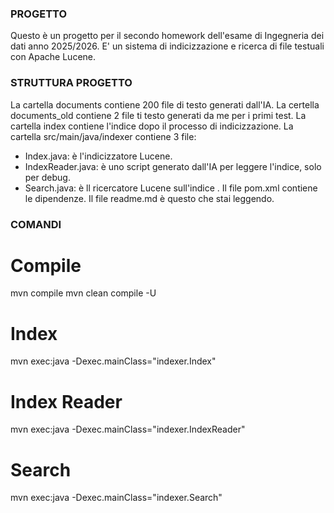 ### PROGETTO ###
Questo è un progetto per il secondo homework dell'esame di Ingegneria dei dati anno 2025/2026.
E' un sistema di indicizzazione e ricerca di file testuali con Apache Lucene.

### STRUTTURA PROGETTO ###
La cartella documents contiene 200 file di testo generati dall'IA.
La certella documents_old contiene 2 file ti testo generati da me per i primi test.
La cartella index contiene l'indice dopo il processo di indicizzazione.
La cartella src/main/java/indexer contiene 3 file:
- Index.java: è l'indicizzatore Lucene.
- IndexReader.java: è uno script generato dall'IA per leggere l'indice, solo per debug.
- Search.java: è ll ricercatore Lucene sull'indice .
Il file pom.xml contiene le dipendenze.
Il file readme.md è questo che stai leggendo.

### COMANDI ###
# Compile #
mvn compile
mvn clean compile -U
# Index #
mvn exec:java -Dexec.mainClass="indexer.Index"
# Index Reader #
mvn exec:java -Dexec.mainClass="indexer.IndexReader"
# Search #
mvn exec:java -Dexec.mainClass="indexer.Search"
